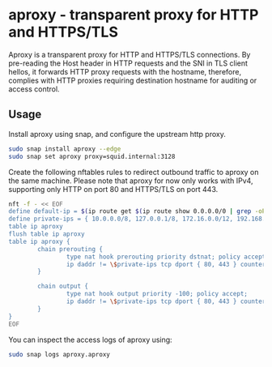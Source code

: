 # aproxy - transparent proxy for HTTP and HTTPS/TLS

Aproxy is a transparent proxy for HTTP and HTTPS/TLS connections. By pre-reading
the Host header in HTTP requests and the SNI in TLS client hellos, it forwards
HTTP proxy requests with the hostname, therefore, complies with HTTP proxies
requiring destination hostname for auditing or access control.

## Usage

Install aproxy using snap, and configure the upstream http proxy.

```bash
sudo snap install aproxy --edge
sudo snap set aproxy proxy=squid.internal:3128
```

Create the following nftables rules to redirect outbound traffic to aproxy on
the same machine. Please note that aproxy for now only works with IPv4,
supporting only HTTP on port 80 and HTTPS/TLS on port 443.

```bash
nft -f - << EOF
define default-ip = $(ip route get $(ip route show 0.0.0.0/0 | grep -oP 'via \K\S+') | grep -oP 'src \K\S+')
define private-ips = { 10.0.0.0/8, 127.0.0.1/8, 172.16.0.0/12, 192.168.0.0/16 }
table ip aproxy
flush table ip aproxy
table ip aproxy {
        chain prerouting {
                type nat hook prerouting priority dstnat; policy accept;
                ip daddr != \$private-ips tcp dport { 80, 443 } counter dnat to \$default-ip:8443
        }

        chain output {
                type nat hook output priority -100; policy accept;
                ip daddr != \$private-ips tcp dport { 80, 443 } counter dnat to \$default-ip:8443
        }
}
EOF
```

You can inspect the access logs of aproxy using:

```bash
sudo snap logs aproxy.aproxy
```
